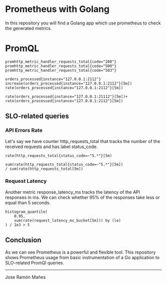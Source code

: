 # Prometheus with Golang

In this repository you will find a Golang app which use prometheus to check the generated metrics.


# PromQL

```promql
promhttp_metric_handler_requests_total{code="200"}
promhttp_metric_handler_requests_total{code="500"}
promhttp_metric_handler_requests_total{code="503"} 
```


```promql
orders_processed{instance="127.0.0.1:2112"}
increase(orders_processed{instance="127.0.0.1:2112"}[5m])
rate(orders_processed{instance="127.0.0.1:2112"}[5m])
```

```promql
rate(orders_processed{instance="127.0.0.1:21112"}[5m])+
rate(orders_processed{instance="127.0.0.1:2112"}[5m])
```


## SLO-related queries

### API Errors Rate

Let's say we have counter http_requests_total that tracks the number of the received requests and has label status_code.


```promql
rate(http_requests_total{status_code=~"5.*"}[5m)
```

```promql
sum(rate(http_requests_total{status_code=~"5.*"}[5m]) 
/ sum(rate(http_requests_total[5m])
```

### Request Latency

Another metric response_latency_ms tracks the latency of the API responses in ms. We can check whether 95% of the responses take less or equal than 5 seconds.


```promql
histogram_quantile(
    0.95, 
    sum(rate(request_latency_ms_bucket[5m])) by (le)
) / 1e3 > 5
```

## Conclusion

As we can see Prometheus is a powerful and flexible tool. 
This repository shows Prometheus usage from basic instrumentation of a Go application to SLO-related PromQl queries.


---
Jose Ramón Mañes










